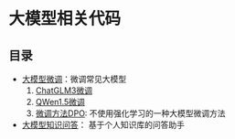 # 大模型相关代码


## 目录
- [大模型微调](llm_code/fine_tuning)：微调常见大模型
    1. [ChatGLM3微调](llm_code/fine_tuning/chatglm3)
    2. [QWen1.5微调](llm_code/fine_tuning/qwen1_5)
    3. [微调方法DPO](llm_code/fine_tuning/llm_dpo): 不使用强化学习的一种大模型微调方法
- [大模型知识问答](llm_code/llm_qa)： 基于个人知识库的问答助手



